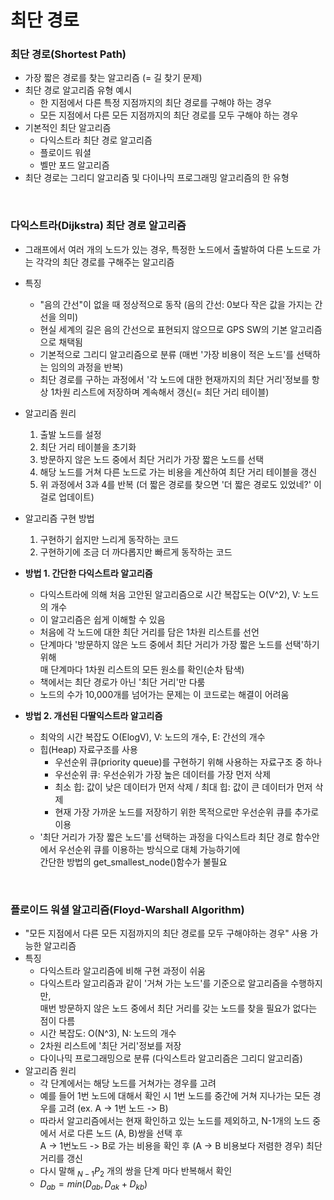 # 최단 경로

### 최단 경로(Shortest Path)
- 가장 짧은 경로를 찾는 알고리즘 (= 길 찾기 문제)
- 최단 경로 알고리즘 유형 예시
  - 한 지점에서 다른 특정 지점까지의 최단 경로를 구해야 하는 경우
  - 모든 지점에서 다른 모든 지점까지의 최단 경로를 모두 구해야 하는 경우
- 기본적인 최단 알고리즘
  - 다익스트라 최단 경로 알고리즘
  - 플로이드 워셜
  - 벨만 포드 알고리즘
- 최단 경로는 그리디 알고리즘 및 다이나믹 프로그래밍 알고리즘의 한 유형
 
<br/>

### 다익스트라(Dijkstra) 최단 경로 알고리즘
- 그래프에서 여러 개의 노드가 있는 경우, 특정한 노드에서 출발하여 다른 노드로 가는 각각의 최단 경로를 구해주는 알고리즘
- 특징
  - "음의 간선"이 없을 때 정상적으로 동작 (음의 간선: 0보다 작은 값을 가지는 간선을 의미)
  - 현실 세계의 길은 음의 간선으로 표현되지 않으므로 GPS SW의 기본 알고리즘으로 채택됨
  - 기본적으로 그리디 알고리즘으로 분류 (매번 '가장 비용이 적은 노드'를 선택하는 임의의 과정을 반복)
  - 최단 경로를 구하는 과정에서 '각 노드에 대한 현재까지의 최단 거리'정보를 항상 1차원 리스트에 저장하며 계속해서 갱신(= 최단 거리 테이블)
- 알고리즘 원리
  1. 출발 노드를 설정
  2. 최단 거리 테이블을 초기화
  3. 방문하지 않은 노드 중에서 최단 거리가 가장 짧은 노드를 선택
  4. 해당 노드를 거쳐 다른 노드로 가는 비용을 계산하여 최단 거리 테이블을 갱신
  5. 위 과정에서 3과 4를 반복 (더 짧은 경로를 찾으면 '더 짧은 경로도 있었네?' 이걸로 업데이트)
- 알고리즘 구현 방법
  1. 구현하기 쉽지만 느리게 동작하는 코드
  2. 구현하기에 조금 더 까다롭지만 빠르게 동작하는 코드

- **방법 1. 간단한 다익스트라 알고리즘**
  - 다익스트라에 의해 처음 고안된 알고리즘으로 시간 복잡도는 O(V^2), V: 노드의 개수
  - 이 알고리즘은 쉽게 이해할 수 있음
  - 처음에 각 노드에 대한 최단 거리를 담은 1차원 리스트를 선언
  - 단계마다 '방문하지 않은 노드 중에서 최단 거리가 가장 짧은 노드를 선택'하기 위해 \
    매 단계마다 1차원 리스트의 모든 원소를 확인(순차 탐색)
  - 책에서는 최단 경로가 아닌 '최단 거리'만 다룸
  - 노드의 수가 10,000개를 넘어가는 문제는 이 코드로는 해결이 어려움

- **방법 2. 개선된 다딸익스트라 알고리즘**
  - 최악의 시간 복잡도 O(ElogV), V: 노드의 개수, E: 간선의 개수
  - 힙(Heap) 자료구조를 사용
    - 우선순위 큐(priority queue)를 구현하기 위해 사용하는 자료구조 중 하나
    - 우선순위 큐: 우선순위가 가장 높은 데이터를 가장 먼저 삭제
    - 최소 힙: 값이 낮은 데이터가 먼저 삭제 / 최대 힙: 값이 큰 데이터가 먼저 삭제
    - 현재 가장 가까운 노드를 저장하기 위한 목적으로만 우선순위 큐를 추가로 이용
  - '최단 거리가 가장 짧은 노드'를 선택하는 과정을 다익스트라 최단 경로 함수안에서 우선순위 큐를 이용하는 방식으로 대체 가능하기에\
    간단한 방법의 get_smallest_node()함수가 불필요

<br/>

### 플로이드 워셜 알고리즘(Floyd-Warshall Algorithm)
- "모든 지점에서 다른 모든 지점까지의 최단 경로를 모두 구해야하는 경우" 사용 가능한 알고리즘
- 특징
  - 다익스트라 알고리즘에 비해 구현 과정이 쉬움
  - 다익스트라 알고리즘과 같이 '거쳐 가는 노드'를 기준으로 알고리즘을 수행하지만, \
    매번 방문하지 않은 노드 중에서 최단 거리를 갖는 노드를 찾을 필요가 없다는 점이 다름
  - 시간 복잡도: O(N^3), N: 노드의 개수
  - 2차원 리스트에 '최단 거리'정보를 저장
  - 다이나믹 프로그래밍으로 분류 (다익스트라 알고리즘은 그리디 알고리즘)
- 알고리즘 원리
  - 각 단계에서는 해당 노드를 거쳐가는 경우를 고려
  - 예를 들어 1번 노드에 대해서 확인 시 1번 노드를 중간에 거쳐 지나가는 모든 경우를 고려 (ex. A -> 1번 노드 -> B)
  - 따라서 알고리즘에서는 현재 확인하고 있는 노드를 제외하고, N-1개의 노드 중에서 서로 다른 노드 (A, B)쌍을 선택 후\
    A -> 1번노드 -> B로 가는 비용을 확인 후 (A -> B 비용보다 저렴한 경우) 최단 거리를 갱신
  - 다시 말해 $_{N-1}P_2$ 개의 쌍을 단계 마다 반복해서 확인
  - $D_{ab} = min(D_{ab}, D_{ak} + D_{kb})$

